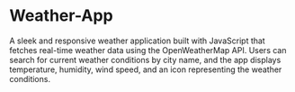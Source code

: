# Weather-App
A sleek and responsive weather application built with JavaScript that fetches real-time weather data using the OpenWeatherMap API. Users can search for current weather conditions by city name, and the app displays temperature, humidity, wind speed, and an icon representing the weather conditions.
